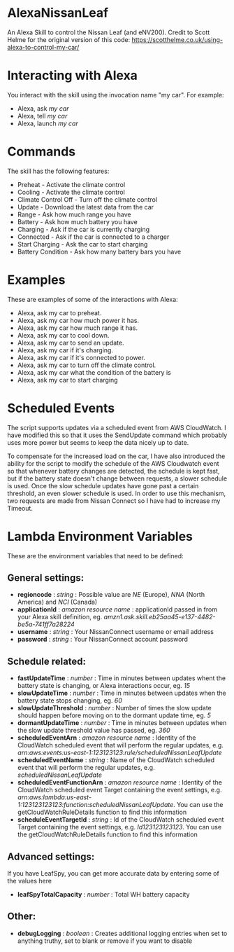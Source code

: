 # AlexaNissanLeaf
An Alexa Skill to control the Nissan Leaf (and eNV200).
Credit to Scott Helme for the original version of this code: https://scotthelme.co.uk/using-alexa-to-control-my-car/

# Interacting with Alexa
You interact with the skill using the invocation name "my car". For example:

* Alexa, ask *my car*
* Alexa, tell *my car*
* Alexa, launch *my car*

# Commands
The skill has the following features:

* Preheat - Activate the climate control
* Cooling - Activate the climate control
* Climate Control Off - Turn off the climate control
* Update - Download the latest data from the car
* Range - Ask how much range you have
* Battery - Ask how much battery you have
* Charging - Ask if the car is currently charging
* Connected - Ask if the car is connected to a charger
* Start Charging - Ask the car to start charging
* Battery Condition - Ask how many battery bars you have

# Examples
These are examples of some of the interactions with Alexa:

* Alexa, ask my car to preheat.
* Alexa, ask my car how much power it has.
* Alexa, ask my car how much range it has.
* Alexa, ask my car to cool down. 
* Alexa, ask my car to send an update. 
* Alexa, ask my car if it's charging.
* Alexa, ask my car if it's connected to power.
* Alexa, ask my car to turn off the climate control.
* Alexa, ask my car what the condition of the battery is
* Alexa, ask my car to start charging

# Scheduled Events
The script supports updates via a scheduled event from AWS CloudWatch. I have modified this so that it uses the SendUpdate command which probably uses more power but seems to keep the data nicely up to date.

To compensate for the increased load on the car, I have also introduced the ability for the script to modify the schedule of the AWS Cloudwatch event so that whenever battery changes are detected, the schedule is kept fast, but if the battery state doesn't change between requests, a slower schedule is used. Once the slow schedule updates have gone past a certain threshold, an even slower schedule is used.
In order to use this mechanism, two requests are made from Nissan Connect so I have had to increase my Timeout.

# Lambda Environment Variables
These are the environment variables that need to be defined:

## General settings:
* **regioncode** : _string_
: Possible value are _NE_ (Europe), _NNA_ (North America) and _NCI_ (Canada)
* **applicationId** : _amazon resource name_
: applicationId passed in from your Alexa skill definition, eg. _amzn1.ask.skill.eb25aa45-e137-4482-be5a-741ff7a28224_
* **username** : _string_
: Your NissanConnect username or email address
* **password** : _string_
: Your NissanConnect account password

## Schedule related:
* **fastUpdateTime** : _number_
: Time in minutes between updates whent the battery state is changing, or Alexa interactions occur, eg. _15_
* **slowUpdateTime** : _number_
: Time in minutes between updates when the battery state stops changing, eg. _60_
* **slowUpdateThreshold** : _number_
: Number of times the slow update should happen before moving on to the dormant update time, eg. _5_
* **dormantUpdateTime** : _number_
: Time in minutes between updates when the slow update threshold value has passed, eg. _360_
* **scheduledEventArn** : _amazon resource name_
: Identity of the CloudWatch scheduled event that will perform the regular updates, e.g. _arn:aws:events:us-east-1:123123123:rule/scheduledNissanLeafUpdate_
* **scheduledEventName** : _string_
: Name of the CloudWatch scheduled event that will perform the regular updates, e.g. _scheduledNissanLeafUpdate_
* **scheduledEventFunctionArn** : _amazon resource name_
: Identity of the CloudWatch scheduled event Target containing the event settings, e.g. _arn:aws:lambda:us-east-1:123123123123:function:scheduledNissanLeafUpdate_. You can use the getCloudWatchRuleDetails function to find this information
* **scheduleEventTargetId** : _string_
: Id of the CloudWatch scheduled event Target containing the event settings, e.g. _Id123123123123_. You can use the getCloudWatchRuleDetails function to find this information

## Advanced settings:
If you have LeafSpy, you can get more accurate data by entering some of the values here

* **leafSpyTotalCapacity** : _number_
: Total WH battery capacity

## Other:
* **debugLogging** : _boolean_
: Creates additional logging entries when set to anything truthy, set to blank or remove if you want to disable
